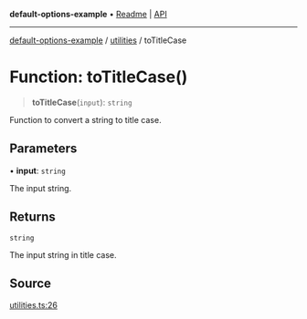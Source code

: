 **default-options-example** • [Readme](../../README.md) \| [API](../../modules.md)

***

[default-options-example](../../README.md) / [utilities](../README.md) / toTitleCase

# Function: toTitleCase()

> **toTitleCase**(`input`): `string`

Function to convert a string to title case.

## Parameters

• **input**: `string`

The input string.

## Returns

`string`

The input string in title case.

## Source

[utilities.ts:26](https://github.com/tgreyuk/typedoc-plugin-markdown-examples/blob/d1574a7/examples/01-typedoc-plugin-markdown/src/utilities.ts#L26)

